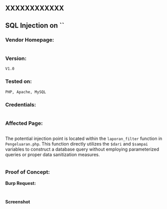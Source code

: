 ## XXXXXXXXXXXX

## SQL Injection on ``

### Vendor Homepage:

```

```

### Version:

```
V1.0
```

### Tested on:

```
PHP, Apache, MySQL
```

### Credentials:

```

```

### Affected Page:

```

```

The potential injection point is located within the `laporan_filter` function in `Pengeluaran.php`. This function directly utilizes the `$dari` and `$sampai` variables to construct a database query without employing parameterized queries or proper data sanitization measures.

```

```

### Proof of Concept:

**Burp Request:**

```

```

```

```

**Screenshot**

